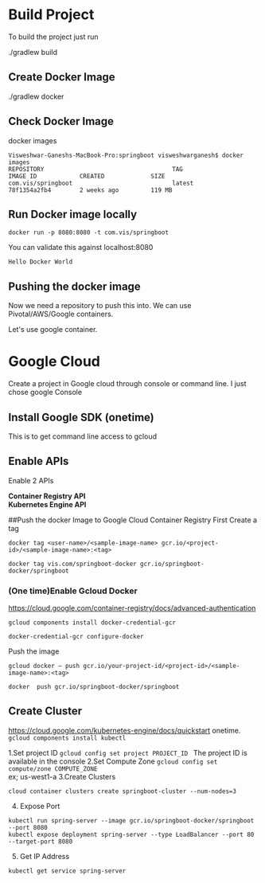 # Build Project
To build the project just run

./gradlew build

## Create Docker Image
./gradlew docker

## Check Docker Image
docker images

```$xslt
Visweshwar-Ganeshs-MacBook-Pro:springboot visweshwarganesh$ docker images
REPOSITORY                                    TAG                 IMAGE ID            CREATED             SIZE
com.vis/springboot                            latest              78f1354a2fb4        2 weeks ago         119 MB
```

## Run Docker image locally
```$xslt
docker run -p 8080:8080 -t com.vis/springboot
```

You can validate this against localhost:8080

```$xslt
Hello Docker World
```

## Pushing the docker image
Now we need a repository to push this into. We can use Pivotal/AWS/Google containers.

Let's use google container.

# Google Cloud

Create a project in Google cloud through console or command line.
I just chose google Console

## Install Google SDK (onetime)
This is to get command line access to gcloud

## Enable APIs
Enable 2 APIs
 
 **Container Registry API** <br/>
 **Kubernetes Engine API**
 
 ##Push the docker Image to Google Cloud Container Registry
 First Create a tag 
 ```$xslt
 docker tag <user-name>/<sample-image-name> gcr.io/<project-id>/<sample-image-name>:<tag>
 
docker tag vis.com/springboot-docker gcr.io/springboot-docker/springboot
```

### (One time)Enable Gcloud Docker
https://cloud.google.com/container-registry/docs/advanced-authentication

```$xslt
gcloud components install docker-credential-gcr

docker-credential-gcr configure-docker
```
 
Push the image

```$xslt
gcloud docker — push gcr.io/your-project-id/<project-id>/<sample-image-name>:<tag>

docker  push gcr.io/springboot-docker/springboot
```

## Create Cluster
https://cloud.google.com/kubernetes-engine/docs/quickstart
onetime. `gcloud components install kubectl`

1.Set project ID
`gcloud config set project PROJECT_ID
`
The project ID is available in the console
2.Set Compute Zone
`gcloud config set compute/zone COMPUTE_ZONE
` <br/>ex; us-west1-a
3.Create Clusters
```$xslt
cloud container clusters create springboot-cluster --num-nodes=3
```
4. Expose Port
```$xslt
kubectl run spring-server --image gcr.io/springboot-docker/springboot --port 8080
kubectl expose deployment spring-server --type LoadBalancer --port 80 --target-port 8080
```
5. Get IP Address

`kubectl get service spring-server`
